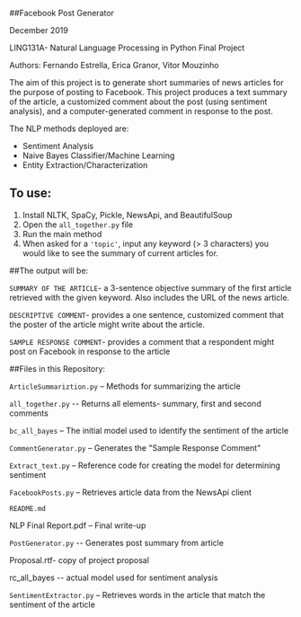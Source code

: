 ##Facebook Post Generator

December 2019

LING131A- Natural Language Processing in Python Final Project

Authors: Fernando Estrella, Erica Granor, Vitor Mouzinho

The aim of this project is to generate short summaries of news articles for the purpose of posting to Facebook. This project produces a text summary of the article, a customized comment about the post (using sentiment analysis), and a computer-generated comment in response to the post.

The NLP methods deployed are:
- Sentiment Analysis
- Naive Bayes Classifier/Machine Learning
- Entity Extraction/Characterization

## To use:

1. Install NLTK, SpaCy, Pickle, NewsApi, and BeautifulSoup
2. Open the `all_together.py` file
3. Run the main method
4. When asked for a `'topic'`, input any keyword (> 3 characters) you would like to see the summary of current articles for.

##The output will be:

`SUMMARY OF THE ARTICLE`- a 3-sentence objective summary of the first article retrieved with the given keyword. Also includes the URL of the news article.

`DESCRIPTIVE COMMENT`- provides a one sentence, customized comment that the poster of the article might write about the article.

`SAMPLE RESPONSE COMMENT`- provides a comment that a respondent might post on Facebook in response to the article

##Files in this Repository:

`ArticleSummariztion.py` – Methods for summarizing the article

`all_together.py` -- Returns all elements- summary, first and second comments

`bc_all_bayes` – The initial model used to identify the sentiment of the article

`CommentGenerator.py` – Generates the "Sample Response Comment"

`Extract_text.py` – Reference code for creating the model for determining sentiment

`FacebookPosts.py` – Retrieves article data from the NewsApi client

`README.md`

NLP Final Report.pdf – Final write-up

`PostGenerator.py` -- Generates post summary from article

Proposal.rtf- copy of project proposal

rc_all_bayes -- actual model used for sentiment analysis

`SentimentExtractor.py` – Retrieves words in the article that match the sentiment of the article
